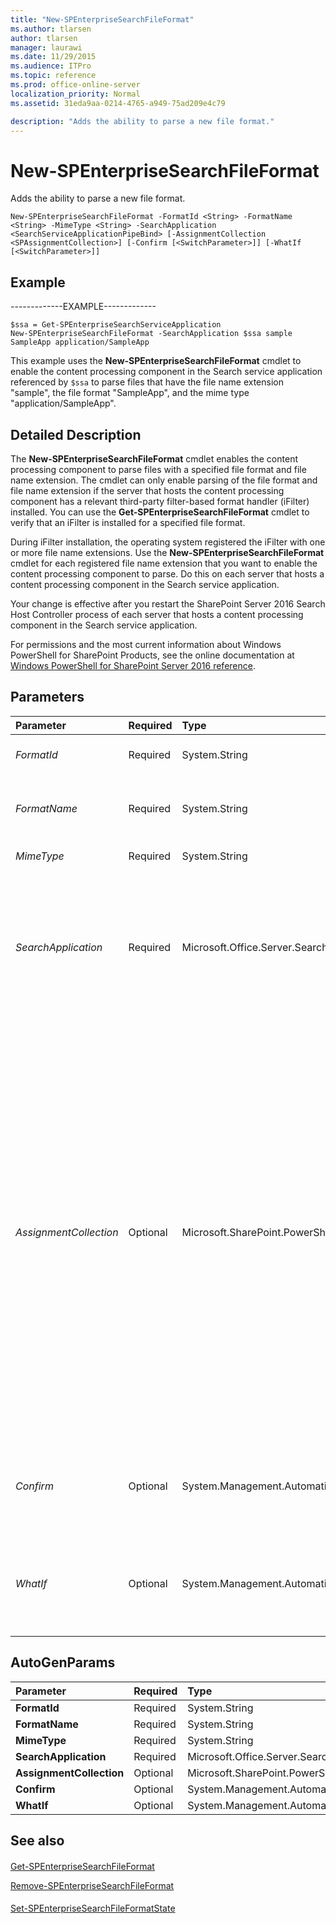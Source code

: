 ```yaml
---
title: "New-SPEnterpriseSearchFileFormat"
ms.author: tlarsen
author: tlarsen
manager: laurawi
ms.date: 11/29/2015
ms.audience: ITPro
ms.topic: reference
ms.prod: office-online-server
localization_priority: Normal
ms.assetid: 31eda9aa-0214-4765-a949-75ad209e4c79

description: "Adds the ability to parse a new file format."
---
```


# New-SPEnterpriseSearchFileFormat

Adds the ability to parse a new file format.
  
```
New-SPEnterpriseSearchFileFormat -FormatId <String> -FormatName <String> -MimeType <String> -SearchApplication <SearchServiceApplicationPipeBind> [-AssignmentCollection <SPAssignmentCollection>] [-Confirm [<SwitchParameter>]] [-WhatIf [<SwitchParameter>]]

```

## Example

-------------EXAMPLE-------------
  
```
$ssa = Get-SPEnterpriseSearchServiceApplication
New-SPEnterpriseSearchFileFormat -SearchApplication $ssa sample SampleApp application/SampleApp
```

This example uses the **New-SPEnterpriseSearchFileFormat** cmdlet to enable the content processing component in the Search service application referenced by  `$ssa` to parse files that have the file name extension "sample", the file format "SampleApp", and the mime type "application/SampleApp". 
  
## Detailed Description

The **New-SPEnterpriseSearchFileFormat** cmdlet enables the content processing component to parse files with a specified file format and file name extension. The cmdlet can only enable parsing of the file format and file name extension if the server that hosts the content processing component has a relevant third-party filter-based format handler (iFilter) installed. You can use the **Get-SPEnterpriseSearchFileFormat** cmdlet to verify that an iFilter is installed for a specified file format. 
  
During iFilter installation, the operating system registered the iFilter with one or more file name extensions. Use the **New-SPEnterpriseSearchFileFormat** cmdlet for each registered file name extension that you want to enable the content processing component to parse. Do this on each server that hosts a content processing component in the Search service application. 
  
Your change is effective after you restart the SharePoint Server 2016 Search Host Controller process of each server that hosts a content processing component in the Search service application.
  
For permissions and the most current information about Windows PowerShell for SharePoint Products, see the online documentation at [Windows PowerShell for SharePoint Server 2016 reference](https://go.microsoft.com/fwlink/p/?LinkId=671715). 
  
## Parameters

|**Parameter**|**Required**|**Type**|**Description**|
|:-----|:-----|:-----|:-----|
| _FormatId_ <br/> |Required  <br/> |System.String  <br/> |Specifies the file name extension of the format to parse.  <br/> |
| _FormatName_ <br/> |Required  <br/> |System.String  <br/> |Specifies the name of the format to parse. Usually this is the name of the application handling the format.  <br/> |
| _MimeType_ <br/> |Required  <br/> |System.String  <br/> |Specifies the mime type of the format to parse.  <br/> |
| _SearchApplication_ <br/> |Required  <br/> |Microsoft.Office.Server.Search.Cmdlet.SearchServiceApplicationPipeBind  <br/> |Specifies the search application for which to add the new file format. The type must be a valid GUID, in the form 12345678-90ab-cdef-1234-567890bcdefgh; a valid search application name (for example, SearchApp1); or an instance of a valid **SearchServiceApplication** object.  <br/> |
| _AssignmentCollection_ <br/> |Optional  <br/> |Microsoft.SharePoint.PowerShell.SPAssignmentCollection  <br/> |Manages objects for the purpose of proper disposal. Use of objects, such as **SPWeb** or **SPSite**, can use large amounts of memory and use of these objects in Windows PowerShell scripts requires proper memory management. Using the **SPAssignment** object, you can assign objects to a variable and dispose of the objects after they are needed to free up memory. When **SPWeb**, **SPSite**, or **SPSiteAdministration** objects are used, the objects are automatically disposed of if an assignment collection or the **Global** parameter is not used.  <br/> > [!NOTE]> When the **Global** parameter is used, all objects are contained in the global store. If objects are not immediately used, or disposed of by using the **Stop-SPAssignment** command, an out-of-memory scenario can occur.           |
| _Confirm_ <br/> |Optional  <br/> |System.Management.Automation.SwitchParameter  <br/> |Prompts you for confirmation before executing the command. For more information, type the following command: **get-help about_commonparameters** <br/> |
| _WhatIf_ <br/> |Optional  <br/> |System.Management.Automation.SwitchParameter  <br/> |Displays a message that describes the effect of the command instead of executing the command. For more information, type the following command: **get-help about_commonparameters** <br/> |
   
## AutoGenParams

|**Parameter**|**Required**|**Type**|**Description**|
|:-----|:-----|:-----|:-----|
|**FormatId** <br/> |Required  <br/> |System.String  <br/> ||
|**FormatName** <br/> |Required  <br/> |System.String  <br/> ||
|**MimeType** <br/> |Required  <br/> |System.String  <br/> ||
|**SearchApplication** <br/> |Required  <br/> |Microsoft.Office.Server.Search.Cmdlet.SearchServiceApplicationPipeBind  <br/> ||
|**AssignmentCollection** <br/> |Optional  <br/> |Microsoft.SharePoint.PowerShell.SPAssignmentCollection  <br/> ||
|**Confirm** <br/> |Optional  <br/> |System.Management.Automation.SwitchParameter  <br/> ||
|**WhatIf** <br/> |Optional  <br/> |System.Management.Automation.SwitchParameter  <br/> ||
   
## See also

#### 

[Get-SPEnterpriseSearchFileFormat](get-spenterprisesearchfileformat.md)
  
[Remove-SPEnterpriseSearchFileFormat](remove-spenterprisesearchfileformat.md)
#### 

[Set-SPEnterpriseSearchFileFormatState](set-spenterprisesearchfileformatstate.md)


